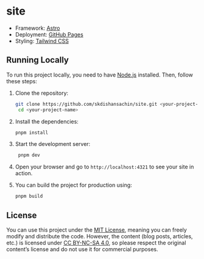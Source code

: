 # site

- Framework: [Astro](https://astro.build/)
- Deployment: [GitHub Pages](https://pages.github.com/)
- Styling: [Tailwind CSS](https://tailwindcss.com/)

## Running Locally

To run this project locally, you need to have [Node.js](https://nodejs.org/) installed. Then, follow these steps:

1. Clone the repository:

   ```bash
   git clone https://github.com/skdishansachin/site.git <your-project-name>
    cd <your-project-name>
    ```

2. Install the dependencies:

   ```bash
   pnpm install
   ```

3. Start the development server:

   ```bash
    pnpm dev
    ```

4. Open your browser and go to `http://localhost:4321` to see your site in action.

5. You can build the project for production using:

    ```bash
    pnpm build
    ```

## License

You can use this project under the [MIT License](https://opensource.org/licenses/MIT), meaning you can freely modify and distribute the code. However, the content (blog posts, articles, etc.) is licensed under [CC BY-NC-SA 4.0](https://creativecommons.org/licenses/by-nc-sa/4.0/), so please respect the original content’s license and do not use it for commercial purposes.
